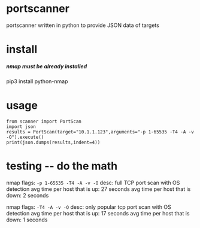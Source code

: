 # portscanner
portscanner written in python to provide JSON data of targets

# install
##### nmap must be already installed
pip3 install python-nmap

# usage
```
from scanner import PortScan
import json
results = PortScan(target="10.1.1.123",arguments="-p 1-65535 -T4 -A -v -O").execute()
print(json.dumps(results,indent=4))
```

# testing -- do the math

nmap flags: `-p 1-65535 -T4 -A -v -O`
desc: full TCP port scan with OS detection
avg time per host that is up: 27 seconds
avg time per host that is down: 2 seconds

nmap flags: `-T4 -A -v -O`
desc: only popular tcp port scan with OS detection
avg time per host that is up: 17 seconds
avg time per host that is down: 1 seconds
